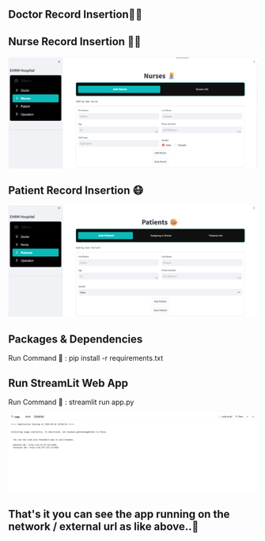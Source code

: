 ## Doctor Record Insertion🧑‍⚕️


## Nurse Record Insertion 👩‍⚕️


![alt text](assets/200.png)


## Patient Record Insertion 😷


![alt text](assets/300.png)


## Packages & Dependencies


Run Command 🚀 : pip install -r requirements.txt


## Run StreamLit Web App


Run Command 🚀 : streamlit run app.py


![alt text](assets/400.png)


## That's it you can see the app running on the network / external url as like above..🔗



